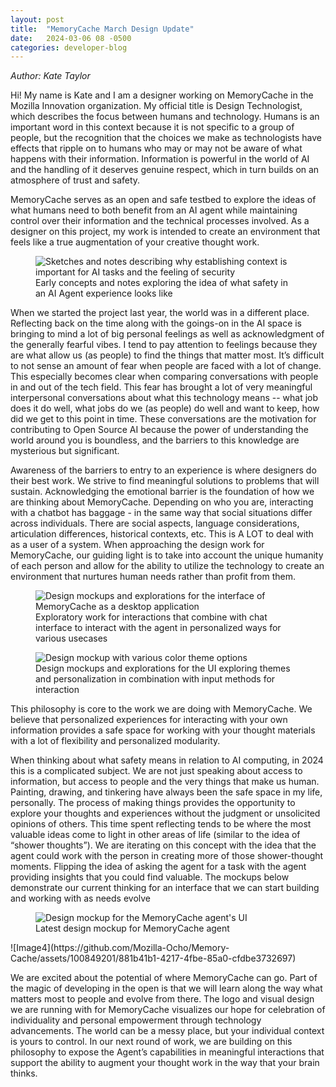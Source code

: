 ```yaml
---
layout: post
title:  "MemoryCache March Design Update"
date:   2024-03-06 08 -0500
categories: developer-blog
---
```

_Author: Kate Taylor_

Hi! My name is Kate and I am a designer working on MemoryCache in the Mozilla Innovation organization. My official title is Design Technologist, which describes the focus between humans and technology. Humans is an important word in this context because it is not specific to a group of people, but the recognition that the choices we make as technologists have effects that ripple on to humans who may or may not be aware of what happens with their information. Information is powerful in the world of AI and the handling of it deserves genuine respect, which in turn builds on an atmosphere of trust and safety.

MemoryCache serves as an open and safe testbed to explore the ideas of what humans need to both benefit from an AI agent while maintaining control over their information and the technical processes involved. As a designer on this project, my work is intended to create an environment that feels like a true augmentation of your creative thought work.

<figure>
  <img src="https://github.com/Mozilla-Ocho/Memory-Cache/assets/100849201/1a3bb64a-dc65-4ff0-928c-4a61756bd8e6" alt="Sketches and notes describing why establishing context is important for AI tasks and the feeling of security">
  <figcaption>Early concepts and notes exploring the idea of what safety in an AI Agent experience looks like</figcaption>
</figure>

When we started the project last year, the world was in a different place. Reflecting back on the time along with the goings-on in the AI space is bringing to mind a lot of big personal feelings as well as acknowledgment of the generally fearful vibes. I tend to pay attention to feelings because they are what allow us (as people) to find the things that matter most. It’s difficult to not sense an amount of fear when people are faced with a lot of change. This especially becomes clear when comparing conversations with people in and out of the tech field. This fear has brought a lot of very meaningful interpersonal conversations about what this technology means -- what job does it do well, what jobs do we (as people) do well and want to keep, how did we get to this point in time. These conversations are the motivation for contributing to Open Source AI because the power of understanding the world around you is boundless, and the barriers to this knowledge are mysterious but significant.

Awareness of the barriers to entry to an experience is where designers do their best work. We strive to find meaningful solutions to problems that will sustain. Acknowledging the emotional barrier is the foundation of how we are thinking about MemoryCache. Depending on who you are, interacting with a chatbot has baggage - in the same way that social situations differ across individuals. There are social aspects, language considerations, articulation differences, historical contexts, etc. This is A LOT to deal with as a user of a system. When approaching the design work for MemoryCache, our guiding light is to take into account the unique humanity of each person and allow for the ability to utilize the technology to create an environment that nurtures human needs rather than profit from them.

<figure>
  <img src="https://github.com/Mozilla-Ocho/Memory-Cache/assets/100849201/bfc11078-6f06-45e8-a7a8-bf369241a57d" alt="Design mockups and explorations for the interface of MemoryCache as a desktop application">
  <figcaption>Exploratory work for interactions that combine with chat interface to interact with the agent in personalized ways for various usecases</figcaption>
</figure>

<figure>
  <img src="https://github.com/Mozilla-Ocho/Memory-Cache/assets/100849201/941edfcf-a05b-4f83-bb4c-26b75b061cbd" alt="Design mockup with various color theme options">
  <figcaption>Design mockups and explorations for the UI exploring themes and personalization in combination with input methods for interaction</figcaption>
</figure>

This philosophy is core to the work we are doing with MemoryCache. We believe that personalized experiences for interacting with your own information provides a safe space for working with your thought materials with a lot of flexibility and personalized modularity.

When thinking about what safety means in relation to AI computing, in 2024 this is a complicated subject. We are not just speaking about access to information, but access to people and the very things that make us human. Painting, drawing, and tinkering have always been the safe space in my life, personally. The process of making things provides the opportunity to explore your thoughts and experiences without the judgment or unsolicited opinions of others. This time spent reflecting tends to be where the most valuable ideas come to light in other areas of life (similar to the idea of “shower thoughts”). We are iterating on this concept with the idea that the agent could work with the person in creating more of those shower-thought moments. Flipping the idea of asking the agent for a task with the agent providing insights that you could find valuable. The mockups below demonstrate our current thinking for an interface that we can start building and working with as needs evolve

<figure>
  <img src="https://github.com/Mozilla-Ocho/Memory-Cache/assets/100849201/7ce4b868-a9cb-406c-a3da-44ce91277f58" alt="Design mockup for the MemoryCache agent's UI">
  <figcaption>Latest design mockup for MemoryCache agent</figcaption>
</figure>
![Image4](https://github.com/Mozilla-Ocho/Memory-Cache/assets/100849201/881b41b1-4217-4fbe-85a0-cfdbe3732697)

We are excited about the potential of where MemoryCache can go. Part of the magic of developing in the open is that we will learn along the way what matters most to people and evolve from there. The logo and visual design we are running with for MemoryCache visualizes our hope for celebration of individuality and personal empowerment through technology advancements. The world can be a messy place, but your individual context is yours to control. In our next round of work, we are building on this philosophy to expose the Agent’s capabilities in meaningful interactions that support the ability to augment your thought work in the way that your brain thinks.
